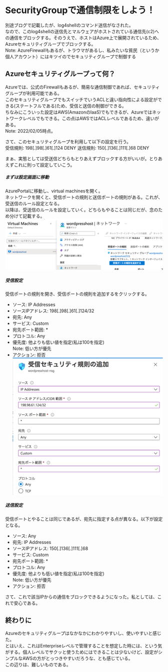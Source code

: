 # SecurityGroupで通信制限をしよう！

別途ブログで記載したが、log4shellのコマンド送信がなされた。  
なので、このlog4shellの送信先とマルウェアがホストされている通信先(c2)への通信をブロックする。そのうえで、ホストはAzure上で展開されているため、Azureセキュリティグループでブロックする。  
Note: AzureFirewallもあるが、トラウマがあるし、私みたいな貧民（というか個人アカウント）にはキツイのでセキュリティグループで制御する  

## Azureセキュリティグループって何？  

Azureでは、公式のFirewallもあるが、簡易な通信制御であれば、セキュリティグループが利用可能である。  
このセキュリティグループでもスイッチでいうACLと違い指向性による設定ができる(ステートフルである)ため、受信と送信の制御ができる。  
ちなみにこういった設定はAWS(AmazonのIaaS)でもできるが、Azureではネットワークレベルでもできる。この点はAWSではACLレベルであるため、違いがある。  
Note: 2022/02/05時点。  

さて、このセキュリティグループを利用して以下の設定を行う。  
受信規則: 198[.]98[.]61[.]124 DENY
送信規則: 150[.]136[.]111[.]68 DENY

まぁ、実態としては受送信どちらもとりあえずブロックする方がいいが。とりあえずこれに則って設定していこう。  

##### まずは設定画面に移動   

AzurePortalに移動し、virtual machinesを開く。  
ネットワークを開くと、受信ポートの規則と送信ポートの規則がある。これが、受送信のルール設定となる。  
以降は、受送信のルールを設定していく。どちらもやることは同じだが、念のため分けて記載する。  
![VMConfig4SecurityGroup](images/securitygroup01.png)


##### 受信設定   

受信ポートの規則を開き、受信ポートの規則を追加するをクリックする。  
- ソース: IP Addresses  
- ソースIPアドレス: 198[.]98[.]61[.]124/32
- 宛先: Any
- サービス: Custom
- 宛先ポート範囲: *
- プロトコル: Any
- 優先度: 他よりも低い値を指定(私は100を指定)  
  Note: 低い方が優先  
- アクション: 拒否    
![SecurityGroupInbound](images/securitygroup02.png)

##### 送信設定   

受信ポートとやることは同じであるが、宛先に指定する点が異なる。以下が設定となる。  
- ソース: Any
- 宛先: IP Addresses  
- ソースIPアドレス: 150[.]136[.]111[.]68  
- サービス: Custom
- 宛先ポート範囲: *
- プロトコル: Any
- 優先度: 他よりも低い値を指定(私は100を指定)  
  Note: 低い方が優先  
- アクション: 拒否    

さて、これで該当IPからの通信をブロックできるようになった。私としては、これで安心である。  

## 終わりに  

Azureのセキュリティグループはなかなかにわかりやすいし、使いやすいと感じた。  
とはいえ、これはEnterpriseレベルで管理することを想定した時には、という気がする。個人レベルでサクッと使うためにはできることは少ないけど、設定がシンプルなAWSの方がとっつきやすいだろうな、とも感じている。  
この辺りは、難しいものである。  
